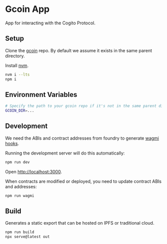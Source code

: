# Gcoin App

App for interacting with the Cogito Protocol.

## Setup

Clone the [gcoin](https://github.com/cogitoprotocol/GCoin) repo. By default we assume it exists in the same parent directory.

Install [nvm](https://github.com/nvm-sh/nvm#installing-and-updating).

```sh
nvm i --lts
npm i
```

## Environment Variables

```sh
# Specify the path to your gcoin repo if it's not in the same parent directory
GCOIN_DIR=...
```

## Development

We need the ABIs and contract addresses from foundry to generate [wagmi hooks](https://wagmi.sh/cli/getting-started).

Running the development server will do this automatically:

```bash
npm run dev
```

Open [http://localhost:3000](http://localhost:3000).

When contracts are modified or deployed, you need to update contract ABIs and addresses:

```bash
npm run wagmi
```

## Build

Generates a static export that can be hosted on IPFS or traditional cloud.

```bash
npm run build
npx serve@latest out
```
